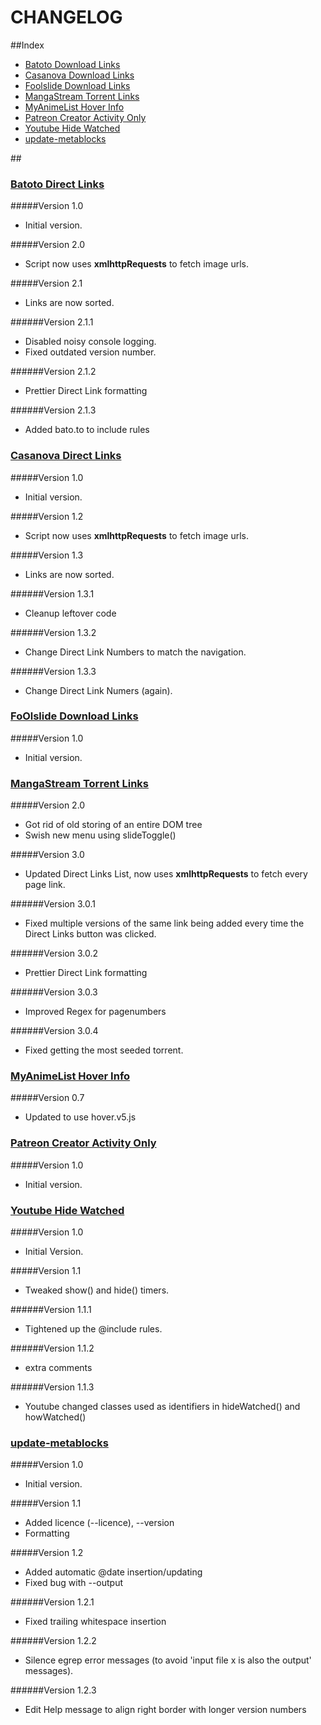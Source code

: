 CHANGELOG
===============

##Index

 * [Batoto Download Links](#batoto-download-links)
 * [Casanova Download Links](#casanova-download-links)
 * [Foolslide Download Links](#foolslide-download-links)
 * [MangaStream Torrent Links](#mangastream-torrent-links)
 * [MyAnimeList Hover Info](#myanimelist-hover-info)
 * [Patreon Creator Activity Only](#patreon-creator-activity-only)
 * [Youtube Hide Watched](#youtube-hide-watched)
 * [update-metablocks](#update-metablocks)

##&nbsp;


<h3 id="batoto-download-links">
	<a href="batoto-direct-links/batoto_direct_links.user.js">Batoto Direct Links</a>
</h3>

#####Version 1.0
 * Initial version.

#####Version 2.0
 * Script now uses **xmlhttpRequests** to fetch image urls.

#####Version 2.1
 + Links are now sorted.

######Version 2.1.1
 * Disabled noisy console logging.
 * Fixed outdated version number.

######Version 2.1.2
 * Prettier Direct Link formatting

######Version 2.1.3
 * Added bato.to to include rules

<h3 id="casanova-download-links">
	<a href="casanova-direct-links/casanova.user.js">Casanova Direct Links</a>
</h3>

#####Version 1.0
 * Initial version.

#####Version 1.2
 * Script now uses **xmlhttpRequests** to fetch image urls.

#####Version 1.3
 * Links are now sorted.

######Version 1.3.1
 * Cleanup leftover code


######Version 1.3.2
 * Change Direct Link Numbers to match the navigation.
 
######Version 1.3.3
 * Change Direct Link Numers (again).

<h3 id="foolslide-download-links">
	<a href="foolslide-download-links/foolslide-download-links.user.js">FoOlslide Download Links</a>
</h3>

#####Version 1.0
 * Initial version.

<h3 id="mangastream-torrent-links">
	<a href="mangastream-torrent-links/mangastream_torrent_link.user.js">MangaStream Torrent Links</a>
</h3>

#####Version 2.0
 * Got rid of old storing of an entire DOM tree
 * Swish new menu using slideToggle()

#####Version 3.0
 * Updated Direct Links List, now uses **xmlhttpRequests** to fetch every page link.

######Version 3.0.1
 * Fixed multiple versions of the same link being added every time the Direct Links button was clicked.

######Version 3.0.2
 * Prettier Direct Link formatting

######Version 3.0.3
 * Improved Regex for pagenumbers

######Version 3.0.4
 * Fixed getting the most seeded torrent.

<h3 id="myanimelist-hover-info">
	<a href="myanimelist-hover-info/myanimelist-hover-info.user.js">MyAnimeList Hover Info</a>
</h3>

#####Version 0.7
 * Updated to use hover.v5.js


<h3 id="patreon-creator-activity-only">
	<a href="patreon-creator-activity-only/Patreon_Creator_Activity_Only.user.js">Patreon Creator Activity Only</a>
</h3>

#####Version 1.0
 * Initial version.

<h3 id="youtube-hide-watched">
	<a href="youtube-hide-watched/youtube-hide-watched.user.js">Youtube Hide Watched</a>
</h3>

#####Version 1.0
 * Initial Version.

#####Version 1.1
 * Tweaked show() and hide() timers.

######Version 1.1.1
 * Tightened up the @include rules.

######Version 1.1.2
 * extra comments

######Version 1.1.3
 * Youtube changed classes used as identifiers in hideWatched() and howWatched()

<h3 id="update-metablocks">
	<a href="youtube-hide-watched/youtube-hide-watched.user.js">update-metablocks</a>
</h3>

#####Version 1.0
 * Initial version.

#####Version 1.1
 * Added licence (--licence), --version
 * Formatting

#####Version 1.2
 * Added automatic @date insertion/updating
 * Fixed bug with --output

######Version 1.2.1
 * Fixed trailing whitespace insertion

######Version 1.2.2
 * Silence egrep error messages (to avoid 'input file x is also the output' messages). 

######Version 1.2.3
 * Edit Help message to align right border with longer version numbers
